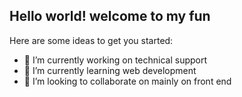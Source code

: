 ## Hello world! welcome to my fun


Here are some ideas to get you started:

- 🔭 I’m currently working on technical support
- 🌱 I’m currently learning web development
- 👯 I’m looking to collaborate on mainly on front end


